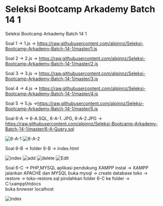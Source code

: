 # Seleksi Bootcamp Arkademy Batch 14 1
 Seleksi Bootcamp Arkademy Batch 14 1

Soal 1 -> 1.js
-> https://raw.githubusercontent.com/alpinnz/Seleksi-Bootcamp-Arkademy-Batch-14-1/master/1.js

Soal 2 -> 2.js
-> https://raw.githubusercontent.com/alpinnz/Seleksi-Bootcamp-Arkademy-Batch-14-1/master/2.js

Soal 3 -> 3.js
-> https://raw.githubusercontent.com/alpinnz/Seleksi-Bootcamp-Arkademy-Batch-14-1/master/3.js

Soal 4 -> 4.js
-> https://raw.githubusercontent.com/alpinnz/Seleksi-Bootcamp-Arkademy-Batch-14-1/master/4.js

Soal 5 -> 5.js
->https://raw.githubusercontent.com/alpinnz/Seleksi-Bootcamp-Arkademy-Batch-14-1/master/5.js

Soal 6-A -> 6-A.SQL, 6-A-1. JPG, 6-A-2.JPG
-> https://raw.githubusercontent.com/alpinnz/Seleksi-Bootcamp-Arkademy-Batch-14-1/master/6-A-Query.sql

![6-A-1](https://user-images.githubusercontent.com/51067047/71543878-e6b4a900-29aa-11ea-8586-b345f152bb06.JPG)
![6-A-2](https://user-images.githubusercontent.com/51067047/71543879-e6b4a900-29aa-11ea-8819-4350bf7bc811.JPG)


Soal 6-B -> folder 6-B -> index.html

![index](https://user-images.githubusercontent.com/51067047/71543921-588cf280-29ab-11ea-8fa1-0d58995c65e2.JPG)
![add](https://user-images.githubusercontent.com/51067047/71543922-588cf280-29ab-11ea-8c3d-5a63310c1fb2.JPG)
![delete](https://user-images.githubusercontent.com/51067047/71543923-588cf280-29ab-11ea-923d-beced74c9a75.JPG)
![Edit](https://user-images.githubusercontent.com/51067047/71543924-59258900-29ab-11ea-8a22-db5c02dc1370.JPG)

Soal 6-C -> PHP,MYSQL aplikasi pendukung XAMPP
instal -> XAMPP
jalankan APACHE dan MYSQL
buka mysql -> create database toko -> restore -> toko-restore.sql
pindahkan folder 6-C ke folder -> C:\xampp\htdocs\
buka browser localhost

![index](https://user-images.githubusercontent.com/51067047/71544002-36e03b00-29ac-11ea-8945-ba1ea7ad7635.JPG)

